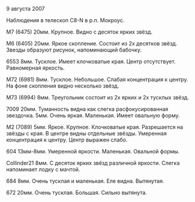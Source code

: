 9 августа 2007

Наблюдения в телескоп C8-N в р.п. Мокроус.

М7 (6475)
20мм. Крупное. Видно с десяток ярких звёзд.

М6 (6405)
20мм. Яркое скопление. Состоит из 2х десятков звёзд. Звезды образуют рисунок, напоминающий бабочку.

6553
8мм. Тусклое. Имеет клочковатые края. Центр отсутствует. Равномерная яркость.

М72 (6981)
8мм. Тусклое. Небольшое. Слабая концентрация к центру. На фоне скопления видно несколько звёзд.

М73 (6994)
8мм. Треугольник состоит из 2х ярких и 2х тусклых звёзд.

7009
20мм. Туманность видна как слегка расфокусированная звездочка.
5мм. Очень яркая. Маленькая. Имеет овальную форму.

М2 (7089)
5мм. Яркое. Крупное. Клочковатые края. Разрешается на звёзды с края. В центре видны отдельные звёзды. Умеренная концентрация к центру. Центр выражен слабо.

604
13мм-8мм. Умеренной яркости. Маленькая. Овальной формы.

Collinder21
8мм. С десяток ярких звёзд различной яркости. Слегка напоминает лодку с мачтой.

684
8мм. Очень тусклая и маленькая. Еле видна. Вытянутая.

672
20мм. Очень тусклая. Большая. Сильно вытянута.

